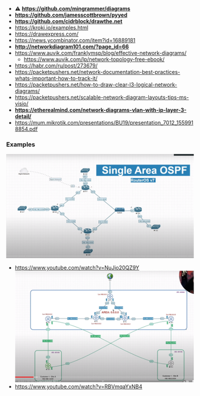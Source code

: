 * :warning: **https://github.com/mingrammer/diagrams**
* **https://github.com/jamesscottbrown/pyyed**
* **https://github.com/cidrblock/drawthe.net**
* https://kroki.io/examples.html
* https://drawexpress.com/
* https://news.ycombinator.com/item?id=16889181
* **http://networkdiagram101.com/?page_id=66**
* https://www.auvik.com/franklymsp/blog/effective-network-diagrams/
    * https://www.auvik.com/lp/network-topology-free-ebook/
* https://habr.com/ru/post/273679/
* https://packetpushers.net/network-documentation-best-practices-whats-important-how-to-track-it/
* https://packetpushers.net/how-to-draw-clear-l3-logical-network-diagrams/
* https://packetpushers.net/scalable-network-diagram-layouts-tips-ms-visio/
* **https://etherealmind.com/network-diagrams-vlan-with-ip-layer-3-detail/**
* https://mum.mikrotik.com/presentations/BU19/presentation_7012_1559918854.pdf

### Examples

![vpn1](images/vpn1.png)
* https://www.youtube.com/watch?v=NuJio20QZ9Y
![vpn2](images/vpn2.png)
* https://www.youtube.com/watch?v=RBVmqaYxNB4
